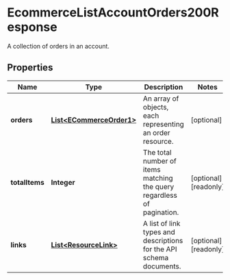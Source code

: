 

# EcommerceListAccountOrders200Response

A collection of orders in an account.

## Properties

| Name | Type | Description | Notes |
|------------ | ------------- | ------------- | -------------|
|**orders** | [**List&lt;ECommerceOrder1&gt;**](ECommerceOrder1.md) | An array of objects, each representing an order resource. |  [optional] |
|**totalItems** | **Integer** | The total number of items matching the query regardless of pagination. |  [optional] [readonly] |
|**links** | [**List&lt;ResourceLink&gt;**](ResourceLink.md) | A list of link types and descriptions for the API schema documents. |  [optional] [readonly] |



